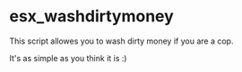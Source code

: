 # esx_washdirtymoney
This script allowes you to wash dirty money if you are a cop.

It's as simple as you think it is :)
